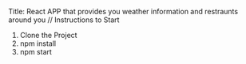 Title: React APP that provides you weather information and restraunts around you
// Instructions to Start

1. Clone the Project
2. npm install
3. npm start 